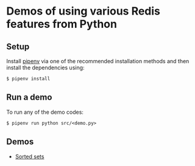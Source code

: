 # Demos of using various Redis features from Python


## Setup

Install [pipenv](https://github.com/pypa/pipenv) via one of the recommended
installation methods and then install the dependencies using:

```
$ pipenv install
```

## Run a demo

To run any of the demo codes:

```
$ pipenv run python src/<demo.py>
```

## Demos

- [Sorted sets](./src/sorted_sets.py)

